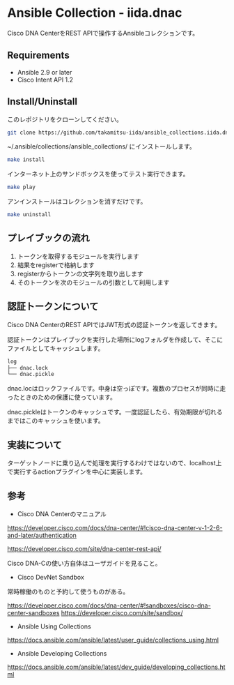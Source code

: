# Ansible Collection - iida.dnac

Cisco DNA CenterをREST APIで操作するAnsibleコレクションです。

## Requirements

- Ansible 2.9 or later
- Cisco Intent API 1.2

## Install/Uninstall

このレポジトリをクローンしてください。

```bash
git clone https://github.com/takamitsu-iida/ansible_collections.iida.dnac.git
```

~/.ansible/collections/ansible_collections/ にインストールします。

```bash
make install
```

インターネット上のサンドボックスを使ってテスト実行できます。

```bash
make play
```

アンインストールはコレクションを消すだけです。

```bash
make uninstall
```

## プレイブックの流れ

1. トークンを取得するモジュールを実行します
1. 結果をregisterで格納します
1. registerからトークンの文字列を取り出します
1. そのトークンを次のモジュールの引数として利用します

## 認証トークンについて

Cisco DNA CenterのREST APIではJWT形式の認証トークンを返してきます。

認証トークンはプレイブックを実行した場所にlogフォルダを作成して、そこにファイルとしてキャッシュします。

```bash
log
├── dnac.lock
└── dnac.pickle
```

dnac.locはロックファイルです。中身は空っぽです。複数のプロセスが同時に走ったときのための保護に使っています。

dnac.pickleはトークンのキャッシュです。一度認証したら、有効期限が切れるまではこのキャッシュを使います。

## 実装について

ターゲットノードに乗り込んで処理を実行するわけではないので、localhost上で実行するactionプラグインを中心に実装します。

## 参考

- Cisco DNA Centerのマニュアル

<https://developer.cisco.com/docs/dna-center/#!cisco-dna-center-v-1-2-6-and-later/authentication>

<https://developer.cisco.com/site/dna-center-rest-api/>

Cisco DNA-Cの使い方自体はユーザガイドを見ること。

- Cisco DevNet Sandbox

常時稼働のものと予約して使うものがある。

<https://developer.cisco.com/docs/dna-center/#!sandboxes/cisco-dna-center-sandboxes>
<https://developer.cisco.com/site/sandbox/>

- Ansible Using Collections

<https://docs.ansible.com/ansible/latest/user_guide/collections_using.html>

- Ansible Developing Collections

<https://docs.ansible.com/ansible/latest/dev_guide/developing_collections.html>
